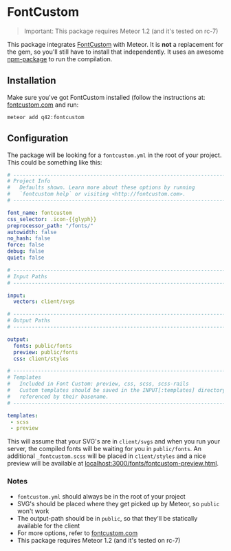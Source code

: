 # FontCustom

> Important: This package requires Meteor 1.2 (and it's tested on rc-7)

This package integrates [FontCustom](http://fontcustom.com) with Meteor. It is **not** a replacement for the gem, so you'll still have to install that independently. It uses an awesome [npm-package](https://www.npmjs.com/package/fontcustom) to run the compilation.

## Installation
Make sure you've got FontCustom installed (follow the instructions at: [fontcustom.com](http://fontcustom.com) and run:

```meteor add q42:fontcustom```

## Configuration
The package will be looking for a `fontcustom.yml` in the root of your project. This could be something like this:

```yml
# --------------------------------------------------------------------------- #
# Project Info
#   Defaults shown. Learn more about these options by running
#   `fontcustom help` or visiting <http://fontcustom.com>.
# --------------------------------------------------------------------------- #

font_name: fontcustom
css_selector: .icon-{{glyph}}
preprocessor_path: "/fonts/"
autowidth: false
no_hash: false
force: false
debug: false
quiet: false

# --------------------------------------------------------------------------- #
# Input Paths
# --------------------------------------------------------------------------- #

input:
  vectors: client/svgs

# --------------------------------------------------------------------------- #
# Output Paths
# --------------------------------------------------------------------------- #

output:
  fonts: public/fonts
  preview: public/fonts
  css: client/styles

# --------------------------------------------------------------------------- #
# Templates
#   Included in Font Custom: preview, css, scss, scss-rails
#   Custom templates should be saved in the INPUT[:templates] directory and
#   referenced by their basename.
# --------------------------------------------------------------------------- #

templates:
 - scss
 - preview

```

This will assume that your SVG's are in `client/svgs` and when you run your server, the compiled fonts will be waiting for you in `public/fonts`. An additional `_fontcustom.scss` will be placed in `client/styles` and a nice preview will be available at [localhost:3000/fonts/fontcustom-preview.html](http://localhost:3000/fonts/fontcustom-preview.html).

### Notes
- `fontcustom.yml` should always be in the root of your project
- SVG's should be placed where they get picked up by Meteor, so `public` won't work
- The output-path should be in `public`, so that they'll be statically available for the client
- For more options, refer to [fontcustom.com](http://fontcustom.com)
- This package requires Meteor 1.2 (and it's tested on rc-7)
